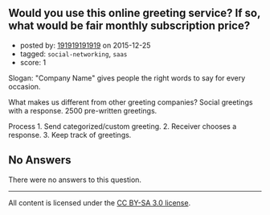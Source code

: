 ## Would you use this online greeting service? If so, what would be fair monthly subscription price?

- posted by: [191919191919](https://stackexchange.com/users/7497560/191919191919) on 2015-12-25
- tagged: `social-networking`, `saas`
- score: 1

<p>Slogan:
"Company Name" gives people the right words to say for every occasion.</p>

<p>What makes us different from other greeting companies?
Social greetings with a response.
2500 pre-written greetings.</p>

<p>Process
1. Send categorized/custom greeting.
2. Receiver chooses a response.
3. Keep track of greetings.</p>


## No Answers

There were no answers to this question.


---

All content is licensed under the [CC BY-SA 3.0 license](https://creativecommons.org/licenses/by-sa/3.0/).
